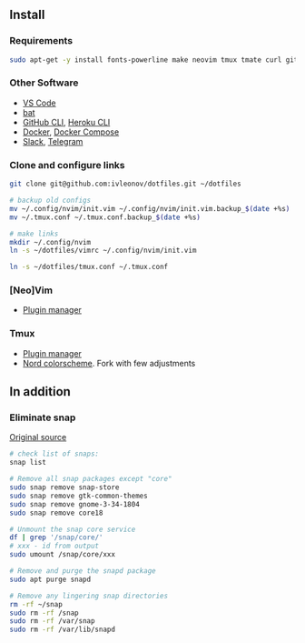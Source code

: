 ## Install
### Requirements
```sh
sudo apt-get -y install fonts-powerline make neovim tmux tmate curl git tig fzf mc htop silversearcher-ag ripgrep
```

### Other Software
- [VS Code](https://code.visualstudio.com/Download)
- [bat](https://github.com/sharkdp/bat#on-ubuntu-using-most-recent-deb-packages)
- [GitHub CLI](https://cli.github.com/manual/installation), [Heroku CLI](https://devcenter.heroku.com/articles/heroku-cli#ubuntu-debian-apt-get)
- [Docker](https://docs.docker.com/engine/install/ubuntu), [Docker Compose](https://docs.docker.com/compose/install/)
- [Slack](https://slack.com/intl/en-ua/downloads/linux), [Telegram](https://desktop.telegram.org)

### Clone and configure links
```sh
git clone git@github.com:ivleonov/dotfiles.git ~/dotfiles

# backup old configs
mv ~/.config/nvim/init.vim ~/.config/nvim/init.vim.backup_$(date +%s)
mv ~/.tmux.conf ~/.tmux.conf.backup_$(date +%s)

# make links
mkdir ~/.config/nvim
ln -s ~/dotfiles/vimrc ~/.config/nvim/init.vim

ln -s ~/dotfiles/tmux.conf ~/.tmux.conf
```

### [Neo]Vim
- [Plugin manager](https://github.com/junegunn/vim-plug#neovim)

### Tmux
- [Plugin manager](https://github.com/tmux-plugins/tpm)
- [Nord colorscheme](https://github.com/ivleonov/nord-tmux). Fork with few adjustments

## In addition
### Eliminate snap

[Original source](https://www.kevin-custer.com/blog/disabling-snaps-in-ubuntu-20-04/)
```sh
# check list of snaps:
snap list

# Remove all snap packages except "core"
sudo snap remove snap-store
sudo snap remove gtk-common-themes
sudo snap remove gnome-3-34-1804
sudo snap remove core18

# Unmount the snap core service
df | grep '/snap/core/'
# xxx - id from output
sudo umount /snap/core/xxx

# Remove and purge the snapd package
sudo apt purge snapd

# Remove any lingering snap directories
rm -rf ~/snap
sudo rm -rf /snap
sudo rm -rf /var/snap
sudo rm -rf /var/lib/snapd
```
